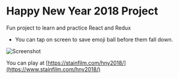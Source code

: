 # Happy New Year 2018 Project

Fun project to learn and practice React and Redux
- You can tap on screen to save emoji ball before them fall down.

![Screenshot](public/assets/hny-2018.gif)

You can play at [https://stainfilm.com/hny2018/](https://www.stainfilm.com/hny2018/)